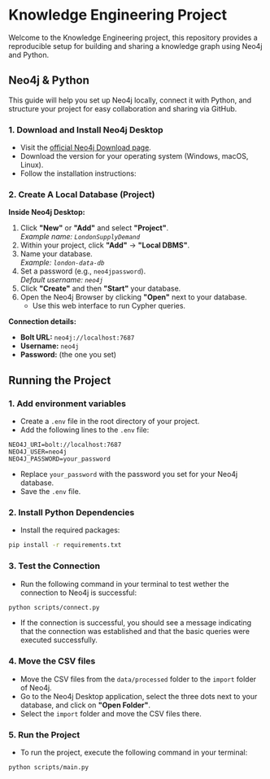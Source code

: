 # Knowledge Engineering Project

Welcome to the Knowledge Engineering project, this repository provides a reproducible setup for building and sharing a knowledge graph using Neo4j and Python.

## Neo4j & Python

This guide will help you set up Neo4j locally, connect it with Python, and structure your project for easy collaboration and sharing via GitHub.

### 1. Download and Install Neo4j Desktop

- Visit the [official Neo4j Download page](https://neo4j.com/download/).
- Download the version for your operating system (Windows, macOS, Linux).
- Follow the installation instructions:

### 2. Create A Local Database (Project)

**Inside Neo4j Desktop:**
1. Click **"New"** or **"Add"** and select **"Project"**.  
     _Example name: `LondonSupplyDemand`_
2. Within your project, click **"Add"** → **"Local DBMS"**.
3. Name your database.  
     _Example: `london-data-db`_
4. Set a password (e.g., `neo4jpassword`).  
     _Default username: `neo4j`_
5. Click **"Create"** and then **"Start"** your database.
6. Open the Neo4j Browser by clicking **"Open"** next to your database.  
     - Use this web interface to run Cypher queries.

**Connection details:**
- **Bolt URL:** `neo4j://localhost:7687`
- **Username:** `neo4j`
- **Password:** (the one you set)


## Running the Project

### 1. Add environment variables

- Create a `.env` file in the root directory of your project.
- Add the following lines to the `.env` file:

```plaintext
NEO4J_URI=bolt://localhost:7687
NEO4J_USER=neo4j
NEO4J_PASSWORD=your_password
```
- Replace `your_password` with the password you set for your Neo4j database.
- Save the `.env` file.

### 2. Install Python Dependencies
- Install the required packages:
```bash
pip install -r requirements.txt
```

### 3. Test the Connection
- Run the following command in your terminal to test wether the connection to Neo4j is successful:
```bash
python scripts/connect.py
```
- If the connection is successful, you should see a message indicating that the connection was established and that the basic queries were executed successfully.

### 4. Move the CSV files
- Move the CSV files from the `data/processed` folder to the `import` folder of Neo4j.
- Go to the Neo4j Desktop application, select the three dots next to your database, and click on **"Open Folder"**.
- Select the `import` folder and move the CSV files there.

### 5. Run the Project
- To run the project, execute the following command in your terminal:
```bash
python scripts/main.py
```
